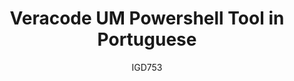 ---
layout: post
repolink: "https://github.com/IGDEXE/Veracode-UM"
title: "Veracode UM Powershell Tool in Portuguese"
description: "A completed User management tool write in Powershell using the Veracode APIs. This version is completed in Portuguese, and you can use to create, block, delete and update users, in Windows, Linux or Mac terminal."
author: "IGD753"
author-link: "https://github.com/IGDEXE"
content-type: "user_provisioning_management_and_deprovisioning"
repo: "github"
repo_title: "Veracode UM Powershell Tool in Portuguese"
---